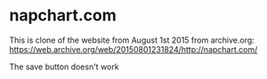 # napchart.com
This is clone of the website from August 1st 2015 from archive.org:
https://web.archive.org/web/20150801231824/http://napchart.com/

The save button doesn't work

